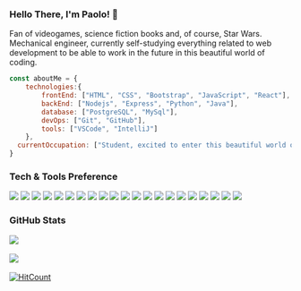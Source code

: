 ### Hello There, I'm Paolo! 👋

Fan of videogames, science fiction books and, of course, Star Wars. Mechanical engineer, currently self-studying everything related to web development to be able to work in the future in this beautiful world of coding.

```javascript
const aboutMe = {
    technologies:{
        frontEnd: ["HTML", "CSS", "Bootstrap", "JavaScript", "React"],
        backEnd: ["Nodejs", "Express", "Python", "Java"],
        database: ["PostgreSQL", "MySql"],
        devOps: ["Git", "GitHub"],
        tools: ["VSCode", "IntelliJ"]
    },
  currentOccupation: ["Student, excited to enter this beautiful world of programming."],
}
```
### Tech & Tools Preference

<img src = "https://img.shields.io/badge/-HTML5-E34F26?style=flat&logo=html5&logoColor=white"> <img src = "https://img.shields.io/badge/-CSS3-1572B6?style=flat&logo=css3&logoColor=white">
<img src="https://img.shields.io/badge/-Bootstrap-563D7C?style=flat&logo=bootstrap&logoColor=white">
<img src="https://img.shields.io/badge/-JavaScript-eed718?style=flat&logo=javascript&logoColor=ffffff">
<img src="https://img.shields.io/badge/-Sass-cc6699?style=flat&logo=sass&logoColor=ffffff">
<img src="https://img.shields.io/badge/-React-000000?style=flat&logo=react&logoColor=00c8ff">
<img src="https://img.shields.io/badge/-Express.js-787878?style=flat">
<img src="https://img.shields.io/badge/-Node.js-3C873A?style=flat&logo=Node.js&logoColor=white">
<img src="http://img.shields.io/badge/-Git-F1502F?style=flat&logo=git&logoColor=FFFFFF">
<img src="http://img.shields.io/badge/-Github-81229a?style=flat&logo=github&logoColor=FFFFFF">
<img src="http://img.shields.io/badge/-VS%20Code-007ACC?style=flat&logo=visual%20studio%20code&logoColor=white">
<img src="https://img.shields.io/badge/-Python-black?style=flat&logo=python&logoColor=blue">
<img src="https://img.shields.io/badge/-Java-000?&logo=Java">
<img src="https://img.shields.io/badge/-Node%20Js-3f873f?style=flat&logo=node.js&logoColor=white">
<img src="https://img.shields.io/badge/-NPM-000?style=flat&logo=npm&logoColor=white">
<img src="https://img.shields.io/badge/-postgreSQL-31648c?style=flat&logo=postgresql&logoColor=white">
<img src="https://img.shields.io/badge/-swagger-6a9500?style=flat&logo=swagger&logoColor=white">
<img src="https://img.shields.io/badge/-postman-f76935?style=flat&logo=postman&logoColor=white">
<img src="https://img.shields.io/badge/-express-010101?style=flat&logo=express&logoColor=white">
<img src="https://img.shields.io/badge/-vite-5258c4?style=flat&logo=vite&logoColor=white">
<img src="https://img.shields.io/badge/-IntelliJ%20IDEA-000000?style=flat&logo=IntelliJ%20IDEA&logoColor=white">

### GitHub Stats
![](https://github-readme-stats.vercel.app/api/top-langs/?username=LanderosPaolo&theme=dark&hide_border=false&include_all_commits=false&count_private=false&layout=compact) <br><br>
![](https://github-readme-stats.vercel.app/api?username=LanderosPaolo&theme=dark&hide_border=false&include_all_commits=false&count_private=false) <br><br>
[![HitCount](http://hits.dwyl.com/LanderosPaolo/LanderosPaolo/LanderosPaolo.svg)](http://hits.dwyl.com/LanderosPaolo/LanderosPaolo/LanderosPaolo)

<!--
**LanderosPaolo/LanderosPaolo** is a ✨ _special_ ✨ repository because its `README.md` (this file) appears on your GitHub profile.

Here are some ideas to get you started:

- 🔭 I’m currently working on ...
- 🌱 I’m currently learning ...
- 👯 I’m looking to collaborate on ...
- 🤔 I’m looking for help with ...
- 💬 Ask me about ...
- 📫 How to reach me: ...
- 😄 Pronouns: ...
- ⚡ Fun fact: ...
-->

